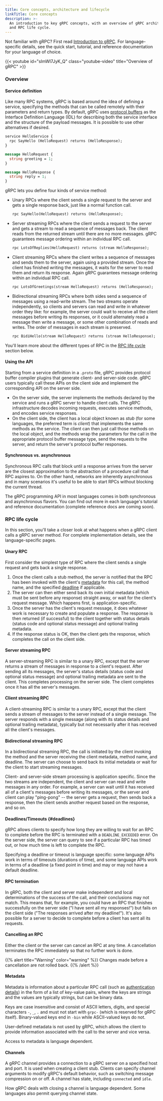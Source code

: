 ```yaml
---
title: Core concepts, architecture and lifecycle
linkTitle: Core concepts
description: >-
  An introduction to key gRPC concepts, with an overview of gRPC architecture
  and RPC life cycle.
---
```


Not familiar with gRPC? First read [Introduction to gRPC](../introduction/). For
language-specific details, see the quick start, tutorial, and reference
documentation for your language of choice.

{{< youtube id="sImWl7JyK_Q" class="youtube-video" title="Overview of gRPC" >}}

### Overview

#### Service definition

Like many RPC systems, gRPC is based around the idea of defining a service,
specifying the methods that can be called remotely with their parameters and
return types. By default, gRPC uses [protocol
buffers](https://developers.google.com/protocol-buffers) as the Interface
Definition Language (IDL) for describing both the service interface and the
structure of the payload messages. It is possible to use other alternatives if
desired.

```proto
service HelloService {
  rpc SayHello (HelloRequest) returns (HelloResponse);
}

message HelloRequest {
  string greeting = 1;
}

message HelloResponse {
  string reply = 1;
}
```

gRPC lets you define four kinds of service method:

- Unary RPCs where the client sends a single request to the server and gets a
  single response back, just like a normal function call.

  ```proto
  rpc SayHello(HelloRequest) returns (HelloResponse);
  ```

- Server streaming RPCs where the client sends a request to the server and gets
  a stream to read a sequence of messages back. The client reads from the
  returned stream until there are no more messages. gRPC guarantees message
  ordering within an individual RPC call.

  ```proto
  rpc LotsOfReplies(HelloRequest) returns (stream HelloResponse);
  ```

- Client streaming RPCs where the client writes a sequence of messages and sends
  them to the server, again using a provided stream. Once the client has
  finished writing the messages, it waits for the server to read them and return
  its response.  Again gRPC guarantees message ordering within an individual RPC
  call.

  ```proto
  rpc LotsOfGreetings(stream HelloRequest) returns (HelloResponse);
  ```

- Bidirectional streaming RPCs where both sides send a sequence of messages
  using a read-write stream. The two streams operate independently, so clients
  and servers can read and write in whatever order they like: for example, the
  server could wait to receive all the client messages before writing its
  responses, or it could alternately read a message then write a message, or
  some other combination of reads and writes. The order of messages in each
  stream is preserved.

  ```proto
  rpc BidiHello(stream HelloRequest) returns (stream HelloResponse);
  ```

You'll learn more about the different types of RPC in the
[RPC life cycle](#rpc-life-cycle) section below.

#### Using the API

Starting from a service definition in a `.proto` file, gRPC provides protocol
buffer compiler plugins that generate client- and server-side code. gRPC users
typically call these APIs on the client side and implement the corresponding API
on the server side.

- On the server side, the server implements the methods declared by the service
  and runs a gRPC server to handle client calls. The gRPC infrastructure decodes
  incoming requests, executes service methods, and encodes service responses.
- On the client side, the client has a local object known as *stub* (for some
  languages, the preferred term is *client*) that implements the same methods as
  the service. The client can then just call those methods on the local object,
  and the methods wrap the parameters for the call in the appropriate protocol buffer
  message type, send the requests to the server, and return the server's 
  protocol buffer responses.

#### Synchronous vs. asynchronous

Synchronous RPC calls that block until a response arrives from the server are
the closest approximation to the abstraction of a procedure call that RPC
aspires to. On the other hand, networks are inherently asynchronous and in many
scenarios it's useful to be able to start RPCs without blocking the current
thread.

The gRPC programming API in most languages comes in both synchronous and
asynchronous flavors. You can find out more in each language's tutorial and
reference documentation (complete reference docs are coming soon).

### RPC life cycle

In this section, you'll take a closer look at what happens when a gRPC client
calls a gRPC server method. For complete implementation details, see the
language-specific pages.

#### Unary RPC

First consider the simplest type of RPC where the client sends a single request
and gets back a single response.

 1. Once the client calls a stub method, the server is
    notified that the RPC has been invoked with the client's [metadata](#metadata)
    for this call, the method name, and the specified [deadline](#deadlines) if
    applicable.
 2. The server can then either send back its own initial metadata (which must be
    sent before any response) straight away, or wait for the client's request
    message. Which happens first, is application-specific.
 3. Once the server has the client's request message, it does whatever work is
    necessary to create and populate a response. The response is then returned
    (if successful) to the client together with status details (status code and
    optional status message) and optional trailing metadata.
 4. If the response status is OK, then the client gets the response, which
    completes the call on the client side.

#### Server streaming RPC

A server-streaming RPC is similar to a unary RPC, except that the server returns
a stream of messages in response to a client's request. After sending all its
messages, the server's status details (status code and optional status message)
and optional trailing metadata are sent to the client. This completes processing
on the server side. The client completes once it has all the server's messages.

#### Client streaming RPC

A client-streaming RPC is similar to a unary RPC, except that the client sends a
stream of messages to the server instead of a single message. The server
responds with a single message (along with its status details and optional
trailing metadata), typically but not necessarily after it has received all the
client's messages.

#### Bidirectional streaming RPC

In a bidirectional streaming RPC, the call is initiated by the client
invoking the method and the server receiving the client metadata, method name,
and deadline. The server can choose to send back its initial metadata or
wait for the client to start streaming messages.

Client- and server-side stream processing is application specific. Since the two
streams are independent, the client and server can read and write messages in
any order. For example, a server can wait until it has received all of a
client's messages before writing its messages, or the server and client can play
"ping-pong" -- the server gets a request, then sends back a response, then the
client sends another request based on the response, and so on.

#### Deadlines/Timeouts {#deadlines}

gRPC allows clients to specify how long they are willing to wait for an RPC to
complete before the RPC is terminated with a `DEADLINE_EXCEEDED` error. On
the server side, the server can query to see if a particular RPC has timed out,
or how much time is left to complete the RPC.

Specifying a deadline or timeout is language specific: some language APIs work
in terms of timeouts (durations of time), and some language APIs work in terms
of a deadline (a fixed point in time) and may or may not have a default deadline.

#### RPC termination

In gRPC, both the client and server make independent and local determinations of
the success of the call, and their conclusions may not match. This means that,
for example, you could have an RPC that finishes successfully on the server side
("I have sent all my responses!") but fails on the client side ("The responses
arrived after my deadline!"). It's also possible for a server to decide to
complete before a client has sent all its requests.

#### Cancelling an RPC

Either the client or the server can cancel an RPC at any time. A cancellation
terminates the RPC immediately so that no further work is done.

{{% alert title="Warning" color="warning" %}}
  Changes made before a cancellation are not rolled back.
{{% /alert %}}

#### Metadata

Metadata is information about a particular RPC call (such as [authentication
details](/docs/guides/auth/)) in the form of a list of key-value pairs, where the
keys are strings and the values are typically strings, but can be binary data.

Keys are case insensitive and consist of ASCII letters, digits, and special characters `-`, `_`,
`.` and must not start with `grpc-` (which is reserved for gRPC itself).
Binary-valued keys end in `-bin` while ASCII-valued keys do not.

User-defined metadata is not used by gRPC, which allows the client to provide information
associated with the call to the server and vice versa.

Access to metadata is language dependent.

#### Channels

A gRPC channel provides a connection to a gRPC server on a specified host and
port. It is used when creating a client stub. Clients can specify channel
arguments to modify gRPC's default behavior, such as switching message
compression on or off. A channel has state, including `connected` and `idle`.

How gRPC deals with closing a channel is language dependent. Some languages also
permit querying channel state.
